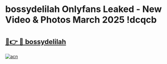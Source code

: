 # bossydelilah Onlyfans Leaked - New Video & Photos March 2025 !dcqcb

# <h2><a href="https://qizena.iuczelnia.edu.pl?title=bossydelilah&ref=dcqcb">🔗👉 🔴 bossydelilah</a></h2>

[![acn](https://github.com/user-attachments/assets/0f9c940e-d8b0-45ae-aac7-cd30a18b3e1c)](https://qizena.iuczelnia.edu.pl?title=bossydelilah&ref=dcqcb)

